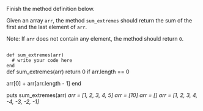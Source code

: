 Finish the method definition below.

Given an array `arr`, the method `sum_extremes` should return the sum of the first and the last element of `arr`.

Note: If `arr` does not contain any element, the method should return `0`.

<codeblock language="ruby" type="exercise" testMode="multipleInput">
<code>
def sum_extremes(arr)
  # write your code here
end
</code>

<solution>
def sum_extremes(arr)
  return 0 if arr.length == 0

  arr[0] + arr[arr.length - 1]
end
</solution>

<testcases>
<caller>
puts sum_extremes(arr)
</caller>
<testcase>
<i>
arr = [1, 2, 3, 4, 5]
</i>
</testcase>
<testcase>
<i>
arr = [10]
</i>
</testcase>
<testcase>
<i>
arr = []
</i>
</testcase>
<testcase>
<i>
arr = [1, 2, 3, 4, -4, -3, -2, -1]
</i>
</testcase>
</testcases>
</codeblock>